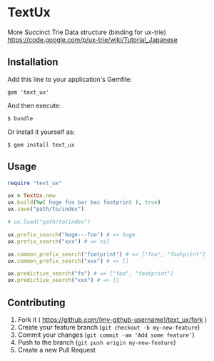 # TextUx

More Succinct Trie Data structure (binding for ux-trie)
https://code.google.com/p/ux-trie/wiki/Tutorial_Japanese

## Installation

Add this line to your application's Gemfile:

    gem 'text_ux'

And then execute:

    $ bundle

Or install it yourself as:

    $ gem install text_ux

## Usage

```ruby
require "text_ux"

ux = TextUx.new
ux.build(%w( hoge foo bar baz footprint ), true)
ux.save("path/to/index")

# ux.load("path/to/index")

ux.prefix_search("hoge---foo") # => hoge
ux.prefix_search("xxx") # => nil

ux.common_prefix_search("footprint") # => ["foo", "footprint"]
ux.common_prefix_search("xxx") # => []

ux.predictive_search("fo") # => ["foo", "footprint"]
ux.predictive_search("xxx") # => []
```

## Contributing

1. Fork it ( https://github.com/[my-github-username]/text_ux/fork )
2. Create your feature branch (`git checkout -b my-new-feature`)
3. Commit your changes (`git commit -am 'Add some feature'`)
4. Push to the branch (`git push origin my-new-feature`)
5. Create a new Pull Request
